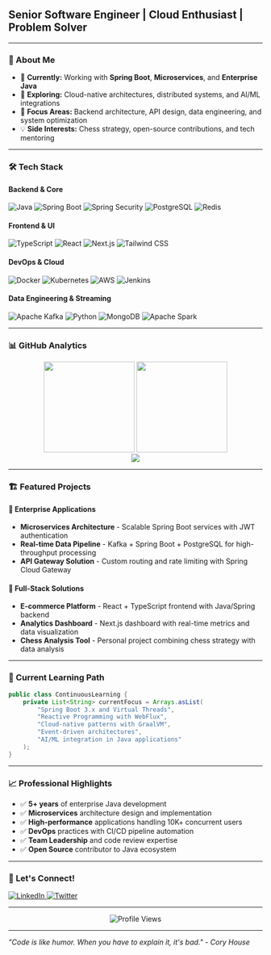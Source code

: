 ## Senior Software Engineer | Cloud Enthusiast | Problem Solver

---

### 🚀 About Me

- 💼 **Currently:** Working with **Spring Boot**, **Microservices**, and **Enterprise Java**
- 🔭 **Exploring:** Cloud-native architectures, distributed systems, and AI/ML integrations
- 🎯 **Focus Areas:** Backend architecture, API design, data engineering, and system optimization
- 💡 **Side Interests:** Chess strategy, open-source contributions, and tech mentoring

---

### 🛠️ Tech Stack

#### **Backend & Core**
![Java](https://img.shields.io/badge/Java-007396?style=for-the-badge&logo=java&logoColor=white)
![Spring Boot](https://img.shields.io/badge/Spring_Boot-6DB33F?style=for-the-badge&logo=spring-boot&logoColor=white)
![Spring Security](https://img.shields.io/badge/Spring_Security-6DB33F?style=for-the-badge&logo=spring-security&logoColor=white)
![PostgreSQL](https://img.shields.io/badge/PostgreSQL-316192?style=for-the-badge&logo=postgresql&logoColor=white)
![Redis](https://img.shields.io/badge/Redis-DC382D?style=for-the-badge&logo=redis&logoColor=white)

#### **Frontend & UI**
![TypeScript](https://img.shields.io/badge/TypeScript-007ACC?style=for-the-badge&logo=typescript&logoColor=white)
![React](https://img.shields.io/badge/React-20232A?style=for-the-badge&logo=react&logoColor=61DAFB)
![Next.js](https://img.shields.io/badge/Next.js-000000?style=for-the-badge&logo=nextdotjs&logoColor=white)
![Tailwind CSS](https://img.shields.io/badge/Tailwind_CSS-38B2AC?style=for-the-badge&logo=tailwind-css&logoColor=white)

#### **DevOps & Cloud**
![Docker](https://img.shields.io/badge/Docker-2CA5E0?style=for-the-badge&logo=docker&logoColor=white)
![Kubernetes](https://img.shields.io/badge/Kubernetes-326ce5?style=for-the-badge&logo=kubernetes&logoColor=white)
![AWS](https://img.shields.io/badge/AWS-FF9900?style=for-the-badge&logo=amazonaws&logoColor=white)
![Jenkins](https://img.shields.io/badge/Jenkins-D24939?style=for-the-badge&logo=jenkins&logoColor=white)

#### **Data Engineering & Streaming**
![Apache Kafka](https://img.shields.io/badge/Apache_Kafka-231F20?style=for-the-badge&logo=apache-kafka&logoColor=white)
![Python](https://img.shields.io/badge/Python-FFD43B?style=for-the-badge&logo=python&logoColor=blue)
![MongoDB](https://img.shields.io/badge/MongoDB-4EA94B?style=for-the-badge&logo=mongodb&logoColor=white)
![Apache Spark](https://img.shields.io/badge/Apache_Spark-E25A1C?style=for-the-badge&logo=apache-spark&logoColor=white)

---

### 📊 GitHub Analytics

<div align="center">
  <img height="180em" src="https://github-readme-stats.vercel.app/api?username=simonwandera&show_icons=true&theme=github_dark&include_all_commits=true&count_private=true"/>
  <img height="180em" src="https://github-readme-stats.vercel.app/api/top-langs/?username=simonwandera&layout=compact&langs_count=8&theme=github_dark"/>
</div>

<div align="center">
  <img src="https://github-readme-streak-stats.herokuapp.com/?user=simonwandera&theme=github-dark-blue&hide_border=true"/>
</div>

---

### 🏗️ Featured Projects

#### 🎯 Enterprise Applications
- **Microservices Architecture** - Scalable Spring Boot services with JWT authentication
- **Real-time Data Pipeline** - Kafka + Spring Boot + PostgreSQL for high-throughput processing
- **API Gateway Solution** - Custom routing and rate limiting with Spring Cloud Gateway

#### 🚀 Full-Stack Solutions
- **E-commerce Platform** - React + TypeScript frontend with Java/Spring backend
- **Analytics Dashboard** - Next.js dashboard with real-time metrics and data visualization
- **Chess Analysis Tool** - Personal project combining chess strategy with data analysis

---

### 🌱 Current Learning Path

```java
public class ContinuousLearning {
    private List<String> currentFocus = Arrays.asList(
        "Spring Boot 3.x and Virtual Threads",
        "Reactive Programming with WebFlux",
        "Cloud-native patterns with GraalVM",
        "Event-driven architectures",
        "AI/ML integration in Java applications"
    );
}
```

---

### 📈 Professional Highlights

- ✅ **5+ years** of enterprise Java development
- ✅ **Microservices** architecture design and implementation
- ✅ **High-performance** applications handling 10K+ concurrent users
- ✅ **DevOps** practices with CI/CD pipeline automation
- ✅ **Team Leadership** and code review expertise
- ✅ **Open Source** contributor to Java ecosystem

---

### 🤝 Let's Connect!

<div align="left">
  <a href="https://linkedin.com/in/simon-wandera-b27b22215" target="_blank">
    <img src="https://img.shields.io/badge/LinkedIn-0077B5?style=for-the-badge&logo=linkedin&logoColor=white" alt="LinkedIn"/>
  </a>
  <a href="https://twitter.com/simonmuruka" target="_blank">
    <img src="https://img.shields.io/badge/Twitter-1DA1F2?style=for-the-badge&logo=twitter&logoColor=white" alt="Twitter"/>
  </a>
</div>

---

<div align="center">
  <img src="https://komarev.com/ghpvc/?username=simonwandera&label=Profile%20Views&color=0e75b6&style=for-the-badge" alt="Profile Views" />
</div>

---

*"Code is like humor. When you have to explain it, it's bad." - Cory House*
